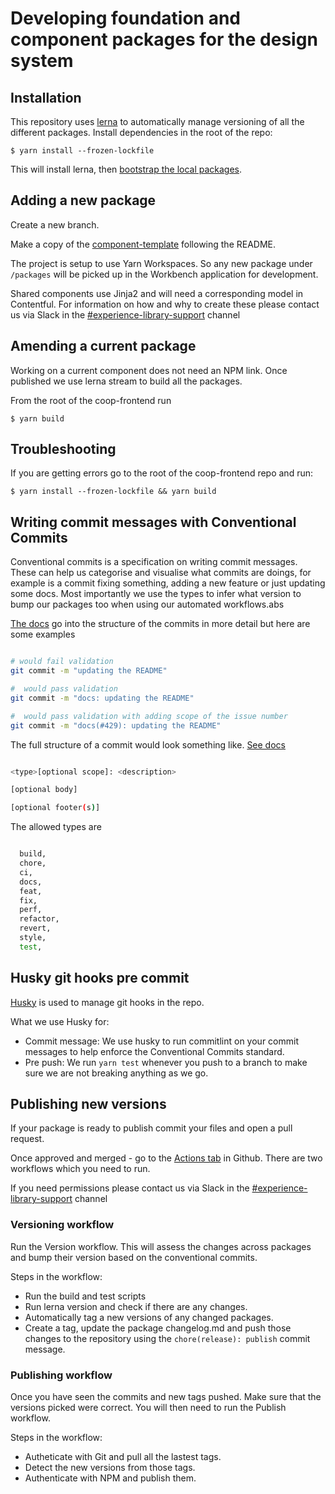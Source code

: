 # Developing foundation and component packages for the design system

## Installation

This repository uses [lerna](https://github.com/lerna/lerna) to automatically manage versioning of all the different packages. Install dependencies in the root of the repo:

```shell script
$ yarn install --frozen-lockfile
```

This will install lerna, then [bootstrap the local packages](https://github.com/lerna/lerna/tree/master/commands/bootstrap#readme).

## Adding a new package

Create a new branch.

Make a copy of the [component-template](https://github.com/coopdigital/coop-frontend/tree/master/packages/component-template) following the README.

The project is setup to use Yarn Workspaces. So any new package under `/packages` will be picked up in the Workbench application for development.

Shared components use Jinja2 and will need a corresponding model in Contentful. For information on how and why to create these please contact us via Slack in the [#experience-library-support](https://co-opdigital.slack.com/archives/C01ASJRQUCD) channel

## Amending a current package

Working on a current component does not need an NPM link. Once published we use lerna stream to build all the packages.

From the root of the coop-frontend run

```shell script
$ yarn build
```

## Troubleshooting

If you are getting errors go to the root of the coop-frontend repo and run:

```shell script
$ yarn install --frozen-lockfile && yarn build
```

## Writing commit messages with Conventional Commits

Conventional commits is a specification on writing commit messages. These can help us categorise and visualise what commits are doings, for example is a commit fixing something, adding a new feature or just updating some docs. Most importantly we use the types to infer what version to bump our packages too when using our automated workflows.abs

[The docs](https://www.conventionalcommits.org/en/v1.0.0/#summary) go into the structure of the commits in more detail but here are some examples

```bash

# would fail validation
git commit -m "updating the README"

#  would pass validation
git commit -m "docs: updating the README"

#  would pass validation with adding scope of the issue number
git commit -m "docs(#429): updating the README"

```

The full structure of a commit would look something like. [See docs](https://www.conventionalcommits.org/en/v1.0.0/#examples)

```bash

<type>[optional scope]: <description>

[optional body]

[optional footer(s)]

```

The allowed types are

```bash

  build,
  chore,
  ci,
  docs,
  feat,
  fix,
  perf,
  refactor,
  revert,
  style,
  test,

```

## Husky git hooks pre commit

[Husky](https://typicode.github.io/husky/#/) is used to manage git hooks in the repo.

What we use Husky for:

- Commit message: We use husky to run commitlint on your commit messages to help enforce the Conventional Commits standard.
- Pre push: We run `yarn test` whenever you push to a branch to make sure we are not breaking anything as we go.

## Publishing new versions

If your package is ready to publish commit your files and open a pull request.

Once approved and merged - go to the [Actions tab](https://github.com/coopdigital/coop-frontend/actions) in Github. There are two workflows which you need to run.

If you need permissions please contact us via Slack in the [#experience-library-support](https://co-opdigital.slack.com/archives/C01ASJRQUCD) channel

### Versioning workflow

Run the Version workflow. This will assess the changes across packages and bump their version based on the conventional commits.

Steps in the workflow:

- Run the build and test scripts
- Run lerna version and check if there are any changes.
- Automatically tag a new versions of any changed packages.
- Create a tag, update the package changelog.md and push those changes to the repository using the `chore(release): publish` commit message.

### Publishing workflow

Once you have seen the commits and new tags pushed. Make sure that the versions picked were correct. You will then need to run the Publish workflow.

Steps in the workflow:

- Autheticate with Git and pull all the lastest tags.
- Detect the new versions from those tags.
- Authenticate with NPM and publish them.
